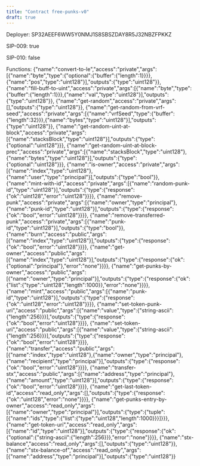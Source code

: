 ```yaml
---
title: "Contract free-punks-v0"
draft: true
---
```

Deployer: SP32AEEF6WW5Y0NMJ1S8SBSZDAY8R5J32NBZFPKKZ

SIP-009: true

SIP-010: false

Functions:
{"name":"convert-to-le","access":"private","args":[{"name":"byte","type":{"optional":{"buffer":{"length":1}}}},{"name":"pos","type":"uint128"}],"outputs":{"type":"uint128"}}, {"name":"fill-buff-to-uint","access":"private","args":[{"name":"byte","type":{"buffer":{"length":1}}},{"name":"val","type":"uint128"}],"outputs":{"type":"uint128"}}, {"name":"get-random","access":"private","args":[],"outputs":{"type":"uint128"}}, {"name":"get-random-from-vrf-seed","access":"private","args":[{"name":"vrfSeed","type":{"buffer":{"length":32}}},{"name":"bytes","type":"uint128"}],"outputs":{"type":"uint128"}}, {"name":"get-random-uint-at-block","access":"private","args":[{"name":"stacksBlock","type":"uint128"}],"outputs":{"type":{"optional":"uint128"}}}, {"name":"get-random-uint-at-block-prec","access":"private","args":[{"name":"stacksBlock","type":"uint128"},{"name":"bytes","type":"uint128"}],"outputs":{"type":{"optional":"uint128"}}}, {"name":"is-owner","access":"private","args":[{"name":"index","type":"uint128"},{"name":"user","type":"principal"}],"outputs":{"type":"bool"}}, {"name":"mint-with-id","access":"private","args":[{"name":"random-punk-id","type":"uint128"}],"outputs":{"type":{"response":{"ok":"uint128","error":"uint128"}}}}, {"name":"remove-punk","access":"private","args":[{"name":"owner","type":"principal"},{"name":"punk-id","type":"uint128"}],"outputs":{"type":{"response":{"ok":"bool","error":"uint128"}}}}, {"name":"remove-transferred-punk","access":"private","args":[{"name":"punk-id","type":"uint128"}],"outputs":{"type":"bool"}}, {"name":"burn","access":"public","args":[{"name":"index","type":"uint128"}],"outputs":{"type":{"response":{"ok":"bool","error":"uint128"}}}}, {"name":"get-owner","access":"public","args":[{"name":"index","type":"uint128"}],"outputs":{"type":{"response":{"ok":{"optional":"principal"},"error":"none"}}}}, {"name":"get-punks-by-owner","access":"public","args":[{"name":"owner","type":"principal"}],"outputs":{"type":{"response":{"ok":{"list":{"type":"uint128","length":1000}},"error":"none"}}}}, {"name":"mint","access":"public","args":[{"name":"punk-id","type":"uint128"}],"outputs":{"type":{"response":{"ok":"uint128","error":"uint128"}}}}, {"name":"set-token-punk-uri","access":"public","args":[{"name":"value","type":{"string-ascii":{"length":256}}}],"outputs":{"type":{"response":{"ok":"bool","error":"uint128"}}}}, {"name":"set-token-uri","access":"public","args":[{"name":"value","type":{"string-ascii":{"length":256}}}],"outputs":{"type":{"response":{"ok":"bool","error":"uint128"}}}}, {"name":"transfer","access":"public","args":[{"name":"index","type":"uint128"},{"name":"owner","type":"principal"},{"name":"recipient","type":"principal"}],"outputs":{"type":{"response":{"ok":"bool","error":"uint128"}}}}, {"name":"transfer-stx","access":"public","args":[{"name":"address","type":"principal"},{"name":"amount","type":"uint128"}],"outputs":{"type":{"response":{"ok":"bool","error":"uint128"}}}}, {"name":"get-last-token-id","access":"read_only","args":[],"outputs":{"type":{"response":{"ok":"uint128","error":"none"}}}}, {"name":"get-punks-entry-by-owner","access":"read_only","args":[{"name":"owner","type":"principal"}],"outputs":{"type":{"tuple":[{"name":"ids","type":{"list":{"type":"uint128","length":1000}}}]}}}, {"name":"get-token-uri","access":"read_only","args":[{"name":"id","type":"uint128"}],"outputs":{"type":{"response":{"ok":{"optional":{"string-ascii":{"length":256}}},"error":"none"}}}}, {"name":"stx-balance","access":"read_only","args":[],"outputs":{"type":"uint128"}}, {"name":"stx-balance-of","access":"read_only","args":[{"name":"address","type":"principal"}],"outputs":{"type":"uint128"}}

